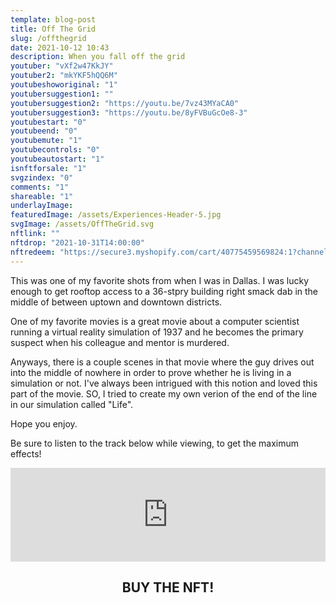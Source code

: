 ```yaml
---
template: blog-post
title: Off The Grid
slug: /offthegrid
date: 2021-10-12 10:43
description: When you fall off the grid
youtuber: "vXf2w47KkJY"
youtuber2: "mkYKF5hQQ6M"
youtubeshoworiginal: "1"
youtubersuggestion1: ""
youtubersuggestion2: "https://youtu.be/7vz43MYaCA0"
youtubersuggestion3: "https://youtu.be/8yFVBuGcOe8-3"
youtubestart: "0"
youtubeend: "0"
youtubemute: "1"
youtubecontrols: "0"
youtubeautostart: "1"
isnftforsale: "1"
svgzindex: "0"
comments: "1"
shareable: "1"
underlayImage: 
featuredImage: /assets/Experiences-Header-5.jpg
svgImage: /assets/OffTheGrid.svg
nftlink: ""
nftdrop: "2021-10-31T14:00:00"
nftredeem: "https://secure3.myshopify.com/cart/40775459569824:1?channel=buy_button"
---
```

This was one of my favorite shots from when I was in Dallas. I was lucky enough to get rooftop access to a 36-stpry building right smack dab in the middle of between uptown and downtown districts. 

One of my favorite movies is a great movie about a computer scientist running a virtual reality simulation of 1937 and he becomes the primary suspect when his colleague and mentor is murdered.

Anyways, there is a couple scenes in that movie where the guy drives out into the middle of nowhere in order to prove whether he is living in a simulation or not. I've always been intrigued with this notion and loved this part of the movie. SO, I tried to create my own verion of the end of the line in our simulation called "Life". 

Hope you enjoy.

Be sure to listen to the track below while viewing, to get the maximum effects!




<iframe allow="autoplay *; encrypted-media *; fullscreen *" frameborder="0" height="150" style="width:100%;max-width:660px;margin:0 auto;overflow:hidden;background:transparent;" sandbox="allow-forms allow-popups allow-same-origin allow-scripts allow-storage-access-by-user-activation allow-top-navigation-by-user-activation" src="https://embed.music.apple.com/us/album/remember/693063670?i=693063927"></iframe>



<h2 class="neonText" style="text-align: center;">BUY THE NFT!</h2>
<nft-card style="border:none;border-radius:12px" contractAddress="0x495f947276749ce646f68ac8c248420045cb7b5e" tokenId="14583650834310525071617320783641503123203461641321595508191183189529155600385"> </nft-card>

<!-- XjuLZwlDxh8 -->